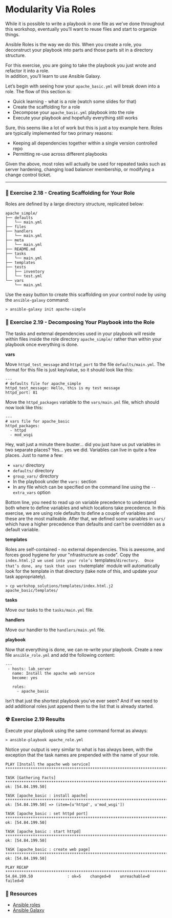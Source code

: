 # Modularity Via Roles

While it is possible to write a playbook in one file as we’ve done throughout this workshop, eventually you’ll 
want to reuse files and start to organize things.
 
Ansible Roles is the way we do this. When you create a role, you deconstruct your playbook into parts and those 
parts sit in a directory structure. 
 
For this exercise, you are going to take the playbook you just wrote and refactor it into a role.  
In addition, you’ll learn to use Ansible Galaxy.
 
Let’s begin with seeing how your `apache_basic.yml` will break down into a role.  The flow of this section is:

 - Quick learning - what is a role (watch some slides for that)
 - Create the scaffolding for a role
 - Decompose your `apache_basic.yml` playbook into the role
 - Execute your playbook and hopefully everything still works

Sure, this seems like a lot of work but this is just a toy example here.  Roles are typically implemented for
two primary reasons:

 - Keeping all dependencies together within a single version controlled repo
 - Permitting re-use across different playbooks

Given the above, most roles will actually be used for repeated tasks such as server hardening, changing
load balancer membership, or modifying a change control ticket.

<hr>

### 💪  Exercise 2.18 - Creating Scaffolding for Your Role

Roles are defined by a large directory structure, replicated below:

```
apache_simple/
├── defaults
│   └── main.yml
├── files
├── handlers
│   └── main.yml
├── meta
│   └── main.yml
├── README.md
├── tasks
│   └── main.yml
├── templates
├── tests
│   ├── inventory
│   └── test.yml
└── vars
    └── main.yml
```

Use the easy button to create this scaffolding on your control node by using the `ansible-galaxy` command:

```
> ansible-galaxy init apache-simple
```


### 💪  Exercise 2.19 - Decomposing Your Playbook into the Role

The tasks and external dependencies used in your playbook will reside within files inside the role directory `apache_simple/`
rather than within your playbook once everything is done.

**vars**

Move `httpd_test_message` and `httpd_port` to the file `defaults/main.yml`.  The format for this file is just key/value, so
it should look like this:

```
---
# defaults file for apache_simple
httpd_test_message: Hello, this is my test message
httpd_port: 81
```

Move the `httpd_packages` variable to the `vars/main.yml` file, which should now look like this:

```
---
# vars file for apache_basic
httpd_packages:
  - httpd
  - mod_wsgi
```

Hey, wait just a minute there buster… did you just have us put variables in two separate places?
Yes… yes we did. Variables can live in quite a few places. Just to name a few:
 
 - `vars/` directory
 - `defaults/` directory
 - `group_vars/` directory
 - In the playbook under the `vars:` section
 - In any file which can be specified on the command line using the `--extra_vars` option
 
Bottom line, you need to read up on variable precedence to understand both where to define variables and which locations take 
precedence. In this exercise, we are using role defaults to define a couple of variables and these are the most malleable. After 
that, we defined some variables in `vars/` which have a higher precedence than defaults and can’t be overridden as a default variable.

**templates**

Roles are self-contained - no external dependencies.  This is awesome, and forces good hygiene for your "nfrastructure as code".
Copy the `index.html.j2 we used into your role’s `templates/` directory.  Once that’s done, any task that uses the `template`
module will automatically look for the template in that directory (take note of this, and update your task appropriately).

```
> cp workshop_solutions/templates/index.html.j2 apache_basic/templates/
```

**tasks**

Move our tasks to the `tasks/main.yml` file.

**handlers**

Move our handler to the `handlers/main.yml` file.

**playbook**

Now that everything is done, we can re-write your playbook.  Create a new file `ansible_role.yml` and add the following content:

```
---
 - hosts: lab_server
   name: Install the apache web service
   become: yes

   roles:
     - apache_basic
```

Isn’t that just the shortest playbook you’ve ever seen?  And if we need to add additional roles just append them to the list
that is already started.


### ☢ Exercise 2.19 Results

Execute your playbook using the same command format as always:

```
> ansible-playbook apache_role.yml
```

Notice your output is very similar to what is has always been, with the exception that the task names are prepended with
the name of your role.

```
PLAY [Install the apache web service] **************************************************************************************************************************

TASK [Gathering Facts] *****************************************************************************************************************************************
ok: [54.84.199.50]

TASK [apache_basic : install apache] ***************************************************************************************************************************
ok: [54.84.199.50] => (item=[u'httpd', u'mod_wsgi'])

TASK [apache_basic : set httpd port] ***************************************************************************************************************************
ok: [54.84.199.50]

TASK [apache_basic : start httpd] ******************************************************************************************************************************
ok: [54.84.199.50]

TASK [apache_basic : create web page] **************************************************************************************************************************
ok: [54.84.199.50]

PLAY RECAP *****************************************************************************************************************************************************
54.84.199.50               : ok=5    changed=0    unreachable=0    failed=0
```


### 📗 Resources

 - [Ansible roles](http://docs.ansible.com/ansible/latest/playbooks_reuse_roles.html)
 - [Ansible Galaxy](https://galaxy.ansible.com/)


